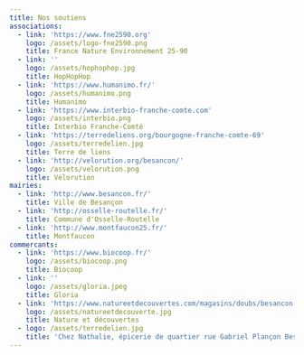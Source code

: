 ```yaml
---
title: Nos soutiens
associations:
  - link: 'https://www.fne2590.org'
    logo: /assets/logo-fne2590.png
    title: France Nature Environnement 25-90
  - link: ''
    logo: /assets/hophophop.jpg
    title: HopHopHop
  - link: 'https://www.humanimo.fr/'
    logo: /assets/humanimo.png
    title: Humanimo
  - link: 'https://www.interbio-franche-comte.com'
    logo: /assets/interbio.png
    title: Interbio Franche-Comté
  - link: 'https://terredeliens.org/bourgogne-franche-comte-69'
    logo: /assets/terredelien.jpg
    title: Terre de liens
  - link: 'http://velorution.org/besancon/'
    logo: /assets/velorution.png
    title: Vélorution
mairies:
  - link: 'http://www.besancon.fr/'
    title: Ville de Besançon
  - link: 'http://osselle-routelle.fr/'
    title: Commune d'Osselle-Routelle
  - link: 'http://www.montfaucon25.fr/'
    title: Montfaucon
commercants:
  - link: 'https://www.biocoop.fr/'
    logo: /assets/biocoop.png
    title: Biocoop
  - link: ''
    logo: /assets/gloria.jpeg
    title: Gloria
  - link: 'https://www.natureetdecouvertes.com/magasins/doubs/besancon'
    logo: /assets/natureetdecouverte.jpg
    title: Nature et découvertes
  - logo: /assets/terredelien.jpg
    title: 'Chez Nathalie, épicerie de quartier rue Gabriel Plançon Besançon.'
---
```


